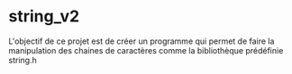 # string_v2
L'objectif de ce projet est de créer un programme qui permet de faire la manipulation des chaines de caractères comme la bibliothèque prédéfinie string.h
